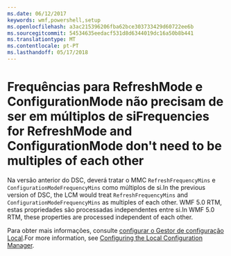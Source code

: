 ```yaml
---
ms.date: 06/12/2017
keywords: wmf,powershell,setup
ms.openlocfilehash: a3ac215396206fba62bce303733429d60722ee6b
ms.sourcegitcommit: 54534635eedacf531d8d6344019dc16a50b8b441
ms.translationtype: MT
ms.contentlocale: pt-PT
ms.lasthandoff: 05/17/2018
---
```

# <a name="frequencies-for-refreshmode-and-configurationmode-dont-need-to-be-multiples-of-each-other"></a><span data-ttu-id="1b5fc-102">Frequências para RefreshMode e ConfigurationMode não precisam de ser em múltiplos de si</span><span class="sxs-lookup"><span data-stu-id="1b5fc-102">Frequencies for RefreshMode and ConfigurationMode don't need to be multiples of each other</span></span>

<span data-ttu-id="1b5fc-103">Na versão anterior do DSC, deverá tratar o MMC `RefreshFrequencyMins` e `ConfigurationModeFrequencyMins` como múltiplos de si.</span><span class="sxs-lookup"><span data-stu-id="1b5fc-103">In the previous version of DSC, the LCM would treat `RefreshFrequencyMins` and `ConfigurationModeFrequencyMins` as multiples of each other.</span></span> <span data-ttu-id="1b5fc-104">WMF 5.0 RTM, estas propriedades são processadas independentes entre si.</span><span class="sxs-lookup"><span data-stu-id="1b5fc-104">In WMF 5.0 RTM, these properties are processed independent of each other.</span></span>

<span data-ttu-id="1b5fc-105">Para obter mais informações, consulte [configurar o Gestor de configuração Local](https://msdn.microsoft.com/powershell/dsc/metaconfig).</span><span class="sxs-lookup"><span data-stu-id="1b5fc-105">For more information, see [Configuring the Local Configuration Manager](https://msdn.microsoft.com/powershell/dsc/metaconfig).</span></span>
